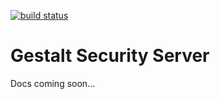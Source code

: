 [![build status](https://gitlab.com/galacticfog/gestalt-security/badges/master/build.svg)](https://gitlab.com/galacticfog/gestalt-security/commits/master)

# Gestalt Security Server

Docs coming soon... 
